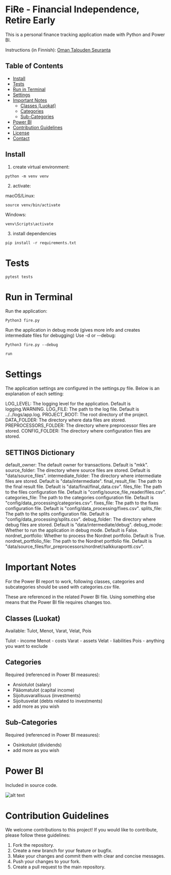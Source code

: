 # FiRe - Financial Independence, Retire Early

This is a personal finance tracking application made with Python and Power BI.

Instructions (in Finnish): [Oman Talouden Seuranta](https://mkkvkmn.com/oman-talouden-seuranta/)

## Table of Contents

- [Install](#install)
- [Tests](#tests)
- [Run in Terminal](#run-in-terminal)
- [Settings](#settings)
- [Important Notes](#important-notes)
  - [Classes (Luokat)](#classes-luokat)
  - [Categories](#categories)
  - [Sub-Categories](#sub-categories)
- [Power BI](#power-bi)
- [Contribution Guidelines](#contribution-guidelines)
- [License](#license)
- [Contact](#contact)

## Install

1. create virtual environment:

```shell
python -m venv venv
```

2. activate:

macOS/Linux:

```shell
source venv/bin/activate
```

Windows:

```shell
venv\Scripts\activate
```

3. install dependencies

```shell
pip install -r requirements.txt
```

# Tests

```shell
pytest tests
```

# Run in Terminal

Run the application:

```shell
Python3 fire.py
```

Run the application in debug mode (gives more info and creates intermediate files for debugging)
Use -d or --debug:

```shell
Python3 fire.py --debug
```

```shell
run
```

# Settings

The application settings are configured in the settings.py file. Below is an explanation of each setting:

LOG_LEVEL: The logging level for the application. Default is logging.WARNING.
LOG_FILE: The path to the log file. Default is ../../logs/app.log.
PROJECT_ROOT: The root directory of the project.
DATA_FOLDER: The directory where data files are stored.
PREPROCESSORS_FOLDER: The directory where preprocessor files are stored.
CONFIG_FOLDER: The directory where configuration files are stored.

## SETTINGS Dictionary

default_owner: The default owner for transactions. Default is "mkk".
source_folder: The directory where source files are stored. Default is "data/source_files".
intermediate_folder: The directory where intermediate files are stored. Default is "data/intermediate".
final_result_file: The path to the final result file. Default is "data/final/final_data.csv".
files_file: The path to the files configuration file. Default is "config/source_file_reader/files.csv".
categories_file: The path to the categories configuration file. Default is "config/data_processing/categories.csv".
fixes_file: The path to the fixes configuration file. Default is "config/data_processing/fixes.csv".
splits_file: The path to the splits configuration file. Default is "config/data_processing/splits.csv".
debug_folder: The directory where debug files are stored. Default is "data/intermediate/debug".
debug_mode: Whether to run the application in debug mode. Default is False.
nordnet_portfolio: Whether to process the Nordnet portfolio. Default is True.
nordnet_portfolio_file: The path to the Nordnet portfolio file. Default is "data/source_files/for_preprocessors/nordnet/salkkuraportti.csv".

# Important Notes

For the Power BI report to work, following classes, categories and subcategories should be used with categories.csv file.

These are referenced in the related Power BI file. Using something else means that the Power BI file requires changes too.

## Classes (Luokat)

Available: Tulot, Menot, Varat, Velat, Pois

Tulot - income
Menot - costs
Varat - assets
Velat - liabilities
Pois - anything you want to exclude

## Categories

Required (referenced in Power BI measures):

- Ansiotulot (salary)
- Pääomatulot (capital income)
- Sijoitusvarallisuus (investments)
- Sijoitusvelat (debts related to investments)
- add more as you wish

## Sub-Categories

Required (referenced in Power BI measures):

- Osinkotulot (dividends)
- add more as you wish

# Power BI

Included in source code.

![alt text](https://github.com/mkkvkmn/fire/blob/main/assets/fire.png?raw=true)

# Contribution Guidelines

We welcome contributions to this project! If you would like to contribute, please follow these guidelines:

1. Fork the repository.
2. Create a new branch for your feature or bugfix.
3. Make your changes and commit them with clear and concise messages.
4. Push your changes to your fork.
5. Create a pull request to the main repository.
